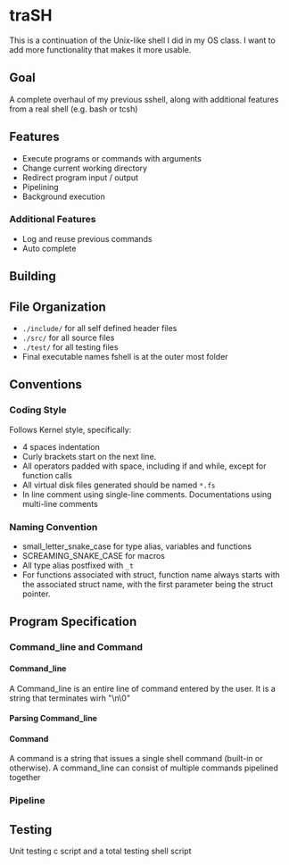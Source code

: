 # traSH
This is a continuation of the Unix-like shell I did in my OS class. I want to add more functionality that makes it more usable.

## Goal

A complete overhaul of my previous sshell, along with additional features from a real shell (e.g. bash or tcsh)

## Features

* Execute programs or commands with arguments
* Change current working directory
* Redirect program input / output
* Pipelining
* Background execution

### Additional Features
* Log and reuse previous commands
* Auto complete

## Building

## File Organization
* `./include/` for all self defined header files
* `./src/` for all source files
* `./test/` for all testing files
* Final executable names fshell is at the outer most folder

## Conventions

### Coding Style
Follows Kernel style, specifically:
* 4 spaces indentation
* Curly brackets start on the next line.
* All operators padded with space, including if and while, except
for function calls
* All virtual disk files generated should be named `*.fs`
* In line comment using single-line comments. Documentations using multi-line comments

### Naming Convention
* small_letter_snake_case for type alias, variables and functions
* SCREAMING_SNAKE_CASE for macros
* All type alias postfixed with `_t`
* For functions associated with struct, function name always 
starts with the associated struct name, with the first parameter
being the struct pointer.

## Program Specification

### Command_line and Command

#### Command_line
A Command_line is an entire line of command entered by the user. It is a string that terminates wirh "\n\0"

#### Parsing Command_line

#### Command
A command is a string that issues a single shell command (built-in or otherwise). A command_line can consist of multiple commands pipelined together

### Pipeline

## Testing
Unit testing c script and a total testing shell script

